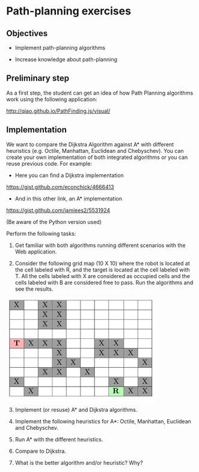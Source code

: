 # Path-planning exercises


## Objectives

* Implement path-planning algorithms

* Increase knowledge about path-planning

## Preliminary step

As a first step, the student can get an idea of how Path Planning algorithms work using the following application:

http://qiao.github.io/PathFinding.js/visual/

## Implementation

We want to compare the Dijkstra Algorithm against A* with different heuristics (e.g. Octile, Manhattan, Euclidean and Chebyschev).
You can create your own implementation of both  integrated algorithms or you can reuse previous code. For example:

- Here you can find a Dijkstra implementation

https://gist.github.com/econchick/4666413

- And in this other link, an A* implementation

https://gist.github.com/jamiees2/5531924

(Be aware of the Python version used)

Perform the following tasks:

1. Get familiar with both algorithms running different scenarios with the Web application.

2. Consider the following grid map (10 X 10) where the robot is located at the cell labeled with R, and the target is located at the cell labeled with T. All the cells labeled with X are considered as occupied cells and the cells labeled with B are considered free to pass. Run the algorithms and see the results.  

 
<img align="center" src="mapgrid.png" width="400">

3. Implement (or resuse) A* and Dijkstra algorithms.

4. Implement the following heuristics for A*: Octile, Manhattan, Euclidean and Chebyschev.

5. Run A* with the different heuristics.

6. Compare to Dijkstra.

7. What is the better algorithm and/or heuristic? Why?

